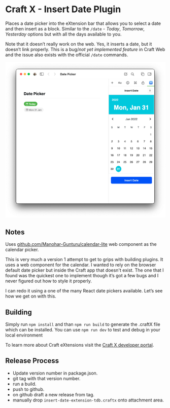 # Craft X - Insert Date Plugin

Places a date picker into the eXtension bar that allows you to select a date and then insert as a block. Similar to the `/date` - _Today_, _Tomorrow_, _Yesterday_ options but with all the days available to you.

Note that it doesn’t really work on the web. Yes, it inserts a date, but it doesn’t link properly. This is a bug/_not yet implemented feature_ in Craft Web and the issue also exists with the official `/date` commands.

![Craft X Insert Date extension](/assets/craft-x-date-picker.png)

## Notes

Uses [github.com/Manohar-Gunturu/calendar-lite](https://github.com/Manohar-Gunturu/calendar-lite) web component as the calendar picker.

This is very much a version 1 attempt to get to grips with building plugins. It uses a web component for the calendar. I wanted to rely on the browser default date picker but inside the Craft app that doesn't exist. The one that I found was the quickest one to implement though it’s got a few bugs and I never figured out how to style it properly.

I can redo it using a one of the many React date pickers available. Let’s see how we get on with this.

## Building

Simply run `npm install` and than `npm run build` to generate the .craftX file which can be installed.
You can use `npm run dev` to test and debug in your local environment

To learn more about Craft eXtensions visit the [Craft X developer portal](https://developer.craft.do).

## Release Process

- Update version number in package.json.
- git tag with that version number.
- run a build.
- push to github.
- on github draft a new release from tag.
- manually drop `insert-date-extension-tdb.craftx` onto attachment area.
